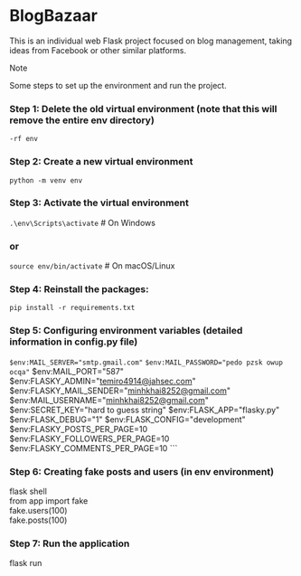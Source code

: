 # BlogBazaar
This is an individual web Flask project focused on blog management, taking ideas from Facebook or other similar platforms.

> [!NOTE]
> Some steps to set up the environment and run the project.
### Step 1: Delete the old virtual environment (note that this will remove the entire env directory) <br>
``` -rf env ```
### Step 2: Create a new virtual environment
``` python -m venv env ```
### Step 3: Activate the virtual environment
``` .\env\Scripts\activate ```  # On Windows 
### or <br>
``` source env/bin/activate ``` # On macOS/Linux
### Step 4:  Reinstall the packages: <br>
``` pip install -r requirements.txt ```
### Step 5: Configuring environment variables (detailed information in config.py file)
``` $env:MAIL_SERVER="smtp.gmail.com" ```
``` $env:MAIL_PASSWORD="pedo pzsk owup ocqa" ```
$env:MAIL_PORT="587"
$env:FLASKY_ADMIN="temiro4914@jahsec.com"
$env:FLASKY_MAIL_SENDER="minhkhai8252@gmail.com"
$env:MAIL_USERNAME="minhkhai8252@gmail.com"
$env:SECRET_KEY="hard to guess string"
$env:FLASK_APP="flasky.py"
$env:FLASK_DEBUG="1"
$env:FLASK_CONFIG="development"
$env:FLASKY_POSTS_PER_PAGE=10
$env:FLASKY_FOLLOWERS_PER_PAGE=10
$env:FLASKY_COMMENTS_PER_PAGE=10 ```
### Step 6: Creating fake posts and users (in env environment)
flask shell <br>
from app import fake <br>
fake.users(100) <br>
fake.posts(100) <br>
### Step 7: Run the application <br>
flask run 

